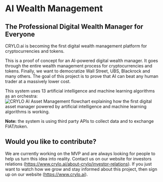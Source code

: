 # AI Wealth Management
## The Professional Digital Wealth Manager for Everyone
CRYLO.ai is becoming the first digital wealth management platform for cryptocurrencies and tokens.

This is a proof of concept for an AI-powered digital wealth manager. It goes through the entire wealth management process for cryptocurrencies and tokens. Finally, we want to democratize Wall Street, UBS, Blackrock and many others. The goal of this project is to prove that AI can beat any human trader at a massively lower cost.

This system uses 13 artificial intelligence and machine learning algorithms as an orchestra:
![CRYLO AI Asset Management flowchart explaining how the first digital asset manager powered by artificial intelligence and machine learning algorithms is working.]([https://crylo.ai/wp-content/uploads/2025/01/crylo-ai-wealth-management.webp](https://s3.eu-central-1.amazonaws.com/assets.crylo.ai/uploads/crylo_ai_wealth_management_a0feb19462.avif))

**Note:** the system is using third party APIs to collect data and to exchange FIAT/token.

## Would you like to contribute?
We are currently working on the MVP and are always looking for people to help us turn this idea into reality. Contact us on our website for investors relations (https://www.crylo.ai/about-crylo/investor-relations). If you just want to watch how we grow and stay informed about this project, then sign up on our website (https://www.crylo.ai).
